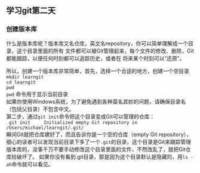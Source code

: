 ## 学习git第二天  
### 创建版本库  
   什么是版本库呢？版本库又名仓库，英文名repository，你可以简单理解成一个目录，这个目录里面的所有
文件都可以被Git管理起来，每个文件的修改、删除，Git都能跟踪，以便任何时刻都可以追踪历史，或者在
将来某个时刻可以“还原”。  
  
所以，创建一个版本库非常简单，首先，选择一个合适的地方，创建一个空目录  
`mkdir learngit`  
`cd learngit`  
`pwd`  
`pwd` 命令用于显示当前目录  
如果你使用Windows系统，为了避免遇到各种莫名其妙的问题，请确保目录名（包括父目录）不包含中文。  
第二步，通过`git init`命令把这个目录变成Git可以管理的仓库：  
` git init    
  Initialized empty Git repository in /Users/michael/learngit/.git/`  
  瞬间Git就把仓库建好了，而且告诉你是一个空的仓库（empty Git repository），
  细心的读者可以发现当前目录下多了一个`.git`的目录，这个目录是Git来跟踪管理版本库的，没事千万不要手动修改这个目录里面的文件，不然改乱了，就把Git仓库给破坏了。
  如果你没有看到.git目录，那是因为这个目录默认是隐藏的，用`ls -ah`命令就可以看见。  
  